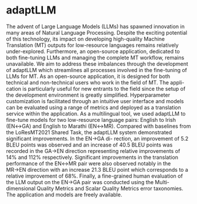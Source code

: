 # adaptLLM

The advent of Large Language Models (LLMs) has spawned innovation in many areas of
Natural Language Processing. Despite the exciting potential of this technology, its impact
on developing high-quality Machine Translation (MT) outputs for low-resource languages
remains relatively under-explored. Furthermore, an open-source application, dedicated to
both fine-tuning LLMs and managing the complete MT workflow, remains unavailable. We
aim to address these imbalances through the development of adaptLLM which streamlines
all processes involved in the fine-tuning of LLMs for MT. As an open-source application, it is
designed for both technical and non-technical users who work in the field of MT. The appli-
cation is particularly useful for new entrants to the field since the setup of the development
environment is greatly simplified. Hyperparameter customization is facilitated through an
intuitive user interface and models can be evaluated using a range of metrics and deployed
as a translation service within the application. As a multilingual tool, we used adaptLLM
to fine-tune models for two low-resource language pairs: English to Irish (EN↔GA) and
English to Marathi (EN↔MR). Compared with baselines from the LoResMT2021 Shared
Task, the adaptLLM system demonstrated significant improvements. In the EN→GA di-
rection, an improvement of 5.2 BLEU points was observed and an increase of 40.5 BLEU
points was recorded in the GA→EN direction representing relative improvements of 14%
and 112% respectively. Significant improvements in the translation performance of the
EN↔MR pair were also observed notably in the MR→EN direction with an increase 21.3
BLEU point which corresponds to a relative improvement of 68%. Finally, a fine-grained
human evaluation of the LLM output on the EN→GA pair was conducted using the Multi-
dimensional Quality Metrics and Scalar Quality Metrics error taxonomies. The application
and models are freely available.
